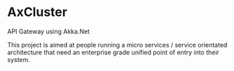 # AxCluster
API Gateway using Akka.Net

This project is aimed at people running a micro services / service orientated architecture that need an enterprise grade unified point of entry into their system.
